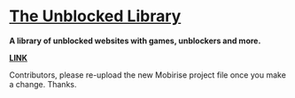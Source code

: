 # [The Unblocked Library](https://unblockedlibrary.hopto.org)
**A library of unblocked websites with games, unblockers and more.**

**[LINK](https://unblockedlibrary.hopto.org)**

Contributors, please re-upload the new Mobirise project file once you make a change.
Thanks.
